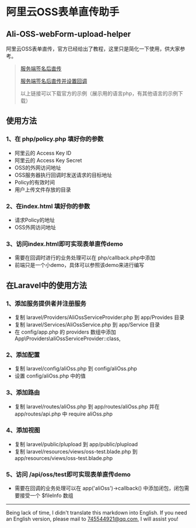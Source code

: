 阿里云OSS表单直传助手
====================
Ali-OSS-webForm-upload-helper
---------------------

阿里云OSS表单直传，官方已经给出了教程，这里只是简化一下使用，供大家参考。

>[服务端签名后直传](https://help.aliyun.com/document_detail/31926.html?spm=5176.doc31923.6.631.ryqFP3)
>
>[服务端签名后直传并设置回调](https://help.aliyun.com/document_detail/31927.html?spm=5176.doc31926.6.632.JDVfto)
>
>以上链接可以下载官方的示例（展示用的语言php，有其他语言的示例下载）

使用方法
-----------------------
### 1、在 php/policy.php 填好你的参数
* 阿里云的 Access Key ID
* 阿里云的 Access Key Secret
* OSS的外网访问地址
* OSS服务器执行回调时发送请求的目标地址
* Policy的有效时间
* 用户上传文件存放的目录
### 2、在index.html 填好你的参数
* 请求Policy的地址
* OSS外网访问地址
### 3、访问index.html即可实现表单直传demo
* 需要在回调时进行的业务处理可以在 php/callback.php中添加
* 前端只是一个小demo，具体可以参照该demo来进行编写

在Laravel中的使用方法
--------------------
### 1、添加服务提供者并注册服务
* 复制 laravel/Providers/AliOssServiceProvider.php 到 app/Provides 目录
* 复制 laravel/Services/AliOssService.php 到 app/Service 目录
* 在 config/app.php 的 providers 数组中添加 App\Providers\aliOssServiceProvider::class,
### 2、添加配置
* 复制 laravel/config/aliOss.php 到 config/aliOss.php
* 设置 config/aliOss.php 中的值
### 3、添加路由
* 复制 laravel/routes/aliOss.php 到 app/routes/aliOss.php 并在 app/routes/api.php 中 require aliOss.php
### 4、添加视图
* 复制 laravel/public/plupload 到 app/public/plupload
* 复制 laravel/resources/views/oss-test.blade.php 到 app/resources/views/oss-test.blade.php
### 5、访问 /api/oss/test即可实现表单直传demo
* 需要在回调的业务处理可以在 app('aliOss')->callback() 中添加闭包，闭包需要接受一个 $fileInfo 数组

---------------------
Being lack of time, I didn't translate this markdown into English. If you need an English version, please mail to 745544921@qq.com, I will assist you!